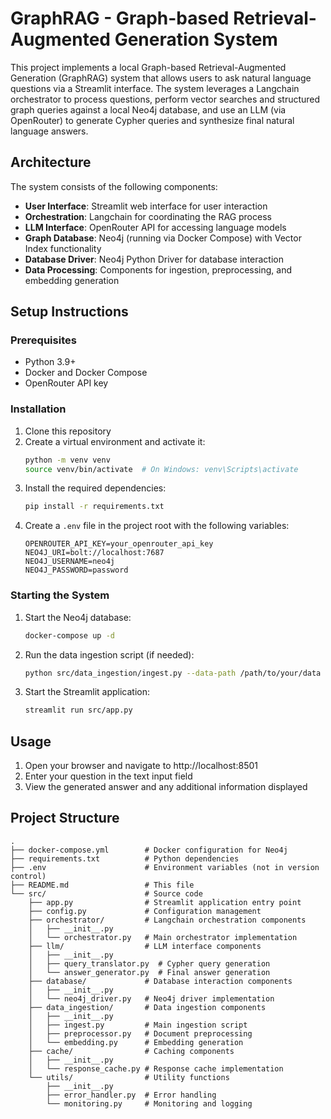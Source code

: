 # GraphRAG - Graph-based Retrieval-Augmented Generation System

This project implements a local Graph-based Retrieval-Augmented Generation (GraphRAG) system that allows users to ask natural language questions via a Streamlit interface. The system leverages a Langchain orchestrator to process questions, perform vector searches and structured graph queries against a local Neo4j database, and use an LLM (via OpenRouter) to generate Cypher queries and synthesize final natural language answers.

## Architecture

The system consists of the following components:

- **User Interface**: Streamlit web interface for user interaction
- **Orchestration**: Langchain for coordinating the RAG process
- **LLM Interface**: OpenRouter API for accessing language models
- **Graph Database**: Neo4j (running via Docker Compose) with Vector Index functionality
- **Database Driver**: Neo4j Python Driver for database interaction
- **Data Processing**: Components for ingestion, preprocessing, and embedding generation

## Setup Instructions

### Prerequisites

- Python 3.9+
- Docker and Docker Compose
- OpenRouter API key

### Installation

1. Clone this repository
2. Create a virtual environment and activate it:
   ```bash
   python -m venv venv
   source venv/bin/activate  # On Windows: venv\Scripts\activate
   ```
3. Install the required dependencies:
   ```bash
   pip install -r requirements.txt
   ```
4. Create a `.env` file in the project root with the following variables:
   ```
   OPENROUTER_API_KEY=your_openrouter_api_key
   NEO4J_URI=bolt://localhost:7687
   NEO4J_USERNAME=neo4j
   NEO4J_PASSWORD=password
   ```

### Starting the System

1. Start the Neo4j database:
   ```bash
   docker-compose up -d
   ```
2. Run the data ingestion script (if needed):
   ```bash
   python src/data_ingestion/ingest.py --data-path /path/to/your/data
   ```
3. Start the Streamlit application:
   ```bash
   streamlit run src/app.py
   ```

## Usage

1. Open your browser and navigate to http://localhost:8501
2. Enter your question in the text input field
3. View the generated answer and any additional information displayed

## Project Structure

```
.
├── docker-compose.yml        # Docker configuration for Neo4j
├── requirements.txt          # Python dependencies
├── .env                      # Environment variables (not in version control)
├── README.md                 # This file
└── src/                      # Source code
    ├── app.py                # Streamlit application entry point
    ├── config.py             # Configuration management
    ├── orchestrator/         # Langchain orchestration components
    │   ├── __init__.py
    │   └── orchestrator.py   # Main orchestrator implementation
    ├── llm/                  # LLM interface components
    │   ├── __init__.py
    │   ├── query_translator.py  # Cypher query generation
    │   └── answer_generator.py  # Final answer generation
    ├── database/             # Database interaction components
    │   ├── __init__.py
    │   └── neo4j_driver.py   # Neo4j driver implementation
    ├── data_ingestion/       # Data ingestion components
    │   ├── __init__.py
    │   ├── ingest.py         # Main ingestion script
    │   ├── preprocessor.py   # Document preprocessing
    │   └── embedding.py      # Embedding generation
    ├── cache/                # Caching components
    │   ├── __init__.py
    │   └── response_cache.py # Response cache implementation
    └── utils/                # Utility functions
        ├── __init__.py
        ├── error_handler.py  # Error handling
        └── monitoring.py     # Monitoring and logging
```